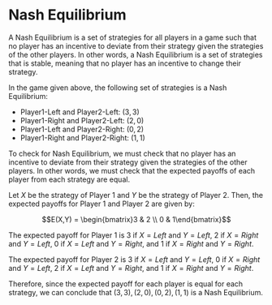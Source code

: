

# **Nash Equilibrium**

A Nash Equilibrium is a set of strategies for all players in a game such that no player has an incentive to deviate from their strategy given the strategies of the other players. In other words, a Nash Equilibrium is a set of strategies that is stable, meaning that no player has an incentive to change their strategy.

In the game given above, the following set of strategies is a Nash Equilibrium:

* Player1-Left and Player2-Left: $(3,3)$
* Player1-Right and Player2-Left: $(2,0)$
* Player1-Left and Player2-Right: $(0,2)$
* Player1-Right and Player2-Right: $(1,1)$

To check for Nash Equilibrium, we must check that no player has an incentive to deviate from their strategy given the strategies of the other players. In other words, we must check that the expected payoffs of each player from each strategy are equal.

Let $X$ be the strategy of Player 1 and $Y$ be the strategy of Player 2. Then, the expected payoffs for Player 1 and Player 2 are given by:

$$E(X,Y) = \begin{bmatrix}3 & 2 \\ 0 & 1\end{bmatrix}$$

The expected payoff for Player 1 is 3 if $X=Left$ and $Y=Left$, 2 if $X=Right$ and $Y=Left$, 0 if $X=Left$ and $Y=Right$, and 1 if $X=Right$ and $Y=Right$.

The expected payoff for Player 2 is 3 if $X=Left$ and $Y=Left$, 0 if $X=Right$ and $Y=Left$, 2 if $X=Left$ and $Y=Right$, and 1 if $X=Right$ and $Y=Right$.

Therefore, since the expected payoff for each player is equal for each strategy, we can conclude that $(3,3), (2,0), (0,2), (1,1)$ is a Nash Equilibrium.